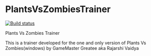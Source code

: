 # PlantsVsZombiesTrainer
[![Build status](https://ci.appveyor.com/api/projects/status/k6fo0afxwq1nd8wk?svg=true)](https://ci.appveyor.com/project/gmastergreatee/plantsvszombiestrainer)

Plants Vs Zombies Trainer

This is a trainer developed for the one and only version of Plants Vs Zombies(windows) by GameMaster Greatee aka Rajarshi Vaidya
